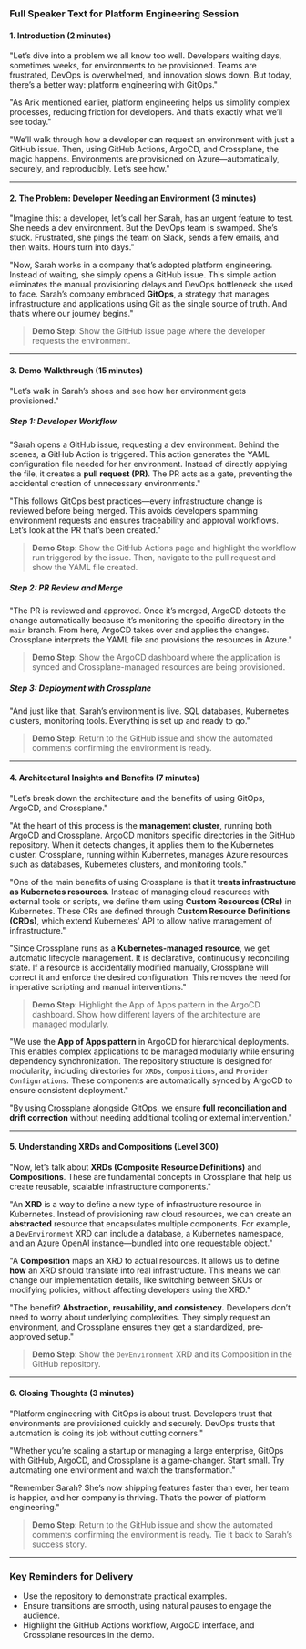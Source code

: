 ### Full Speaker Text for Platform Engineering Session

#### **1. Introduction (2 minutes)**

"Let’s dive into a problem we all know too well. Developers waiting days, sometimes weeks, for environments to be provisioned. Teams are frustrated, DevOps is overwhelmed, and innovation slows down. But today, there’s a better way: platform engineering with GitOps."

"As Arik mentioned earlier, platform engineering helps us simplify complex processes, reducing friction for developers. And that’s exactly what we’ll see today."

"We’ll walk through how a developer can request an environment with just a GitHub issue. Then, using GitHub Actions, ArgoCD, and Crossplane, the magic happens. Environments are provisioned on Azure—automatically, securely, and reproducibly. Let’s see how."

---

#### **2. The Problem: Developer Needing an Environment (3 minutes)**

"Imagine this: a developer, let’s call her Sarah, has an urgent feature to test. She needs a dev environment. But the DevOps team is swamped. She’s stuck. Frustrated, she pings the team on Slack, sends a few emails, and then waits. Hours turn into days."

"Now, Sarah works in a company that’s adopted platform engineering. Instead of waiting, she simply opens a GitHub issue. This simple action eliminates the manual provisioning delays and DevOps bottleneck she used to face. Sarah’s company embraced **GitOps**, a strategy that manages infrastructure and applications using Git as the single source of truth. And that’s where our journey begins."

> **Demo Step**: Show the GitHub issue page where the developer requests the environment.

---

#### **3. Demo Walkthrough (15 minutes)**

"Let’s walk in Sarah’s shoes and see how her environment gets provisioned."

##### **Step 1: Developer Workflow**

"Sarah opens a GitHub issue, requesting a dev environment. Behind the scenes, a GitHub Action is triggered. This action generates the YAML configuration file needed for her environment. Instead of directly applying the file, it creates a **pull request (PR)**. The PR acts as a gate, preventing the accidental creation of unnecessary environments."

"This follows GitOps best practices—every infrastructure change is reviewed before being merged. This avoids developers spamming environment requests and ensures traceability and approval workflows. Let’s look at the PR that’s been created."

> **Demo Step**: Show the GitHub Actions page and highlight the workflow run triggered by the issue. Then, navigate to the pull request and show the YAML file created.

##### **Step 2: PR Review and Merge**

"The PR is reviewed and approved. Once it’s merged, ArgoCD detects the change automatically because it’s monitoring the specific directory in the `main` branch. From here, ArgoCD takes over and applies the changes. Crossplane interprets the YAML file and provisions the resources in Azure."

> **Demo Step**: Show the ArgoCD dashboard where the application is synced and Crossplane-managed resources are being provisioned.

##### **Step 3: Deployment with Crossplane**

"And just like that, Sarah’s environment is live. SQL databases, Kubernetes clusters, monitoring tools. Everything is set up and ready to go."

> **Demo Step**: Return to the GitHub issue and show the automated comments confirming the environment is ready.

---

#### **4. Architectural Insights and Benefits (7 minutes)**

"Let’s break down the architecture and the benefits of using GitOps, ArgoCD, and Crossplane."

"At the heart of this process is the **management cluster**, running both ArgoCD and Crossplane. ArgoCD monitors specific directories in the GitHub repository. When it detects changes, it applies them to the Kubernetes cluster. Crossplane, running within Kubernetes, manages Azure resources such as databases, Kubernetes clusters, and monitoring tools."

"One of the main benefits of using Crossplane is that it **treats infrastructure as Kubernetes resources**. Instead of managing cloud resources with external tools or scripts, we define them using **Custom Resources (CRs)** in Kubernetes. These CRs are defined through **Custom Resource Definitions (CRDs)**, which extend Kubernetes' API to allow native management of infrastructure."

"Since Crossplane runs as a **Kubernetes-managed resource**, we get automatic lifecycle management. It is declarative, continuously reconciling state. If a resource is accidentally modified manually, Crossplane will correct it and enforce the desired configuration. This removes the need for imperative scripting and manual interventions."

> **Demo Step**: Highlight the App of Apps pattern in the ArgoCD dashboard. Show how different layers of the architecture are managed modularly.

"We use the **App of Apps pattern** in ArgoCD for hierarchical deployments. This enables complex applications to be managed modularly while ensuring dependency synchronization. The repository structure is designed for modularity, including directories for `XRDs`, `Compositions`, and `Provider Configurations`. These components are automatically synced by ArgoCD to ensure consistent deployment."

"By using Crossplane alongside GitOps, we ensure **full reconciliation and drift correction** without needing additional tooling or external intervention."

---

#### **5. Understanding XRDs and Compositions (Level 300)**

"Now, let’s talk about **XRDs (Composite Resource Definitions)** and **Compositions**. These are fundamental concepts in Crossplane that help us create reusable, scalable infrastructure components."

"An **XRD** is a way to define a new type of infrastructure resource in Kubernetes. Instead of provisioning raw cloud resources, we can create an **abstracted** resource that encapsulates multiple components. For example, a `DevEnvironment` XRD can include a database, a Kubernetes namespace, and an Azure OpenAI instance—bundled into one requestable object."

"A **Composition** maps an XRD to actual resources. It allows us to define **how** an XRD should translate into real infrastructure. This means we can change our implementation details, like switching between SKUs or modifying policies, without affecting developers using the XRD."

"The benefit? **Abstraction, reusability, and consistency.** Developers don’t need to worry about underlying complexities. They simply request an environment, and Crossplane ensures they get a standardized, pre-approved setup."

> **Demo Step**: Show the `DevEnvironment` XRD and its Composition in the GitHub repository.

---

#### **6. Closing Thoughts (3 minutes)**

"Platform engineering with GitOps is about trust. Developers trust that environments are provisioned quickly and securely. DevOps trusts that automation is doing its job without cutting corners."

"Whether you’re scaling a startup or managing a large enterprise, GitOps with GitHub, ArgoCD, and Crossplane is a game-changer. Start small. Try automating one environment and watch the transformation."

"Remember Sarah? She’s now shipping features faster than ever, her team is happier, and her company is thriving. That’s the power of platform engineering."

> **Demo Step**: Return to the GitHub issue and show the automated comments confirming the environment is ready. Tie it back to Sarah’s success story.

---

### Key Reminders for Delivery
- Use the repository to demonstrate practical examples.
- Ensure transitions are smooth, using natural pauses to engage the audience.
- Highlight the GitHub Actions workflow, ArgoCD interface, and Crossplane resources in the demo.

